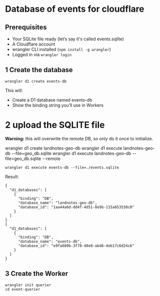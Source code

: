 # Database of events for cloudflare

## Prerequisites

- Your SQLite file ready (let’s say it's called events.sqlite)
- A Cloudflare account
- wrangler CLI installed (`npm install -g wrangler`)
- Logged in via `wrangler login`


## 1 Create the database

```
wrangler d1 create events-db
```

This will:
- Create a D1 database named events-db
- Show the binding string you’ll use in Workers


# 2 upload the SQLITE file

**Warning:** this will overwrite the remote DB, so only do it once to initialize.

wrangler d1 create landnotes-geo-db
wrangler d1 execute landnotes-geo-db --file=geo_db.sqlite
wrangler d1 execute landnotes-geo-db --file=geo_db.sqlite --remote


```
wrangler d1 execute events-db --file=./events.sqlite
```

Result:
```
{
  "d1_databases": [
    {
      "binding": "DB",
      "database_name": "landnotes-geo-db",
      "database_id": "1aa44a6d-dd4f-4d51-8e9b-115a653538c0"
    }
  ]
}
{
  "d1_databases": [
    {
      "binding": "DB",
      "database_name": "events-db",
      "database_id": "e9fa680b-3f78-48e8-abd6-4eb17c6d24c6"
    }
  ]
}
```

## 3 Create the Worker

```
wrangler init querier
cd event-querier
```
